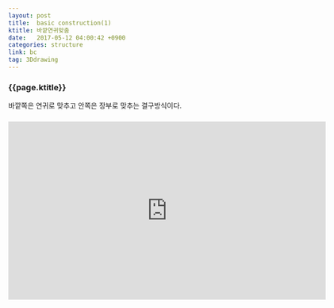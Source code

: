 ```yaml
---
layout: post
title:  basic construction(1)
ktitle: 바깥연귀맞춤
date:   2017-05-12 04:00:42 +0900
categories: structure
link: bc
tag: 3Ddrawing
---
```


<div style="width:900px; margin:0px auto">

<h3>
	{{page.ktitle}}
</h3>

<p style="line-height: 160%">바깥쪽은 연귀로 맞추고 안쪽은 장부로 맞추는 결구방식이다.</p>	
</div>	

<div style="text-align:center; margin:20px 0px 30px 0px; display: block;">

<iframe width="640" height="360" src="https://www.youtube.com/embed/i_KLWfIP2qM?autoplay=1&rel=0" frameborder="0" gesture="media" allow="encrypted-media" allowfullscreen></iframe>

</div>